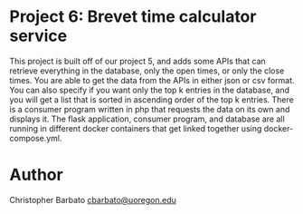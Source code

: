 # Project 6: Brevet time calculator service
This project is built off of our project 5, and adds some APIs that can retrieve everything in the database, only the open times, or only the close times. You are able to get the data from the APIs in either json or csv format. You can also specify if you want only the top k entries in the database, and you will get a list that is sorted in ascending order of the top k entries. There is a consumer program written in php that requests the data on its own and displays it. The flask application, consumer program, and database are all running in different docker containers that get linked together using docker-compose.yml. 

# Author
Christopher Barbato
cbarbato@uoregon.edu
